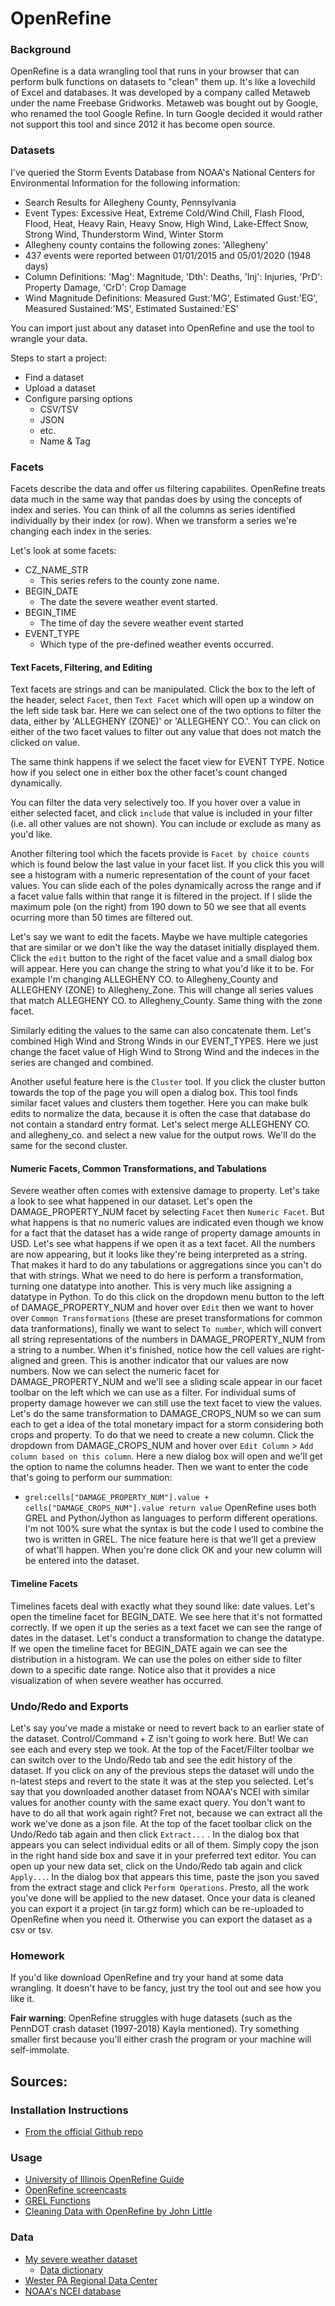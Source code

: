 # OpenRefine

### Background
OpenRefine is a data wrangling tool that runs in your browser that can perform bulk functions on datasets to "clean" them up. It's like a lovechild of Excel and databases. It was developed by a company called Metaweb under the name Freebase Gridworks. Metaweb was bought out by Google, who renamed the tool Google Refine. In turn Google decided it would rather not support this tool and since 2012 it has become open source. 

### Datasets
I've queried the Storm Events Database from NOAA's National Centers for Environmental Information for the following information:
* Search Results for Allegheny County, Pennsylvania
* Event Types: Excessive Heat, Extreme Cold/Wind Chill, Flash Flood, Flood, Heat, Heavy Rain, Heavy Snow, High Wind, Lake-Effect Snow, Strong Wind, Thunderstorm Wind, Winter Storm
* Allegheny county contains the following zones:
'Allegheny'
* 437 events were reported between 01/01/2015 and 05/01/2020 (1948 days)
* Column Definitions: 'Mag': Magnitude, 'Dth': Deaths, 'Inj': Injuries, 'PrD': Property Damage, 'CrD': Crop Damage
* Wind Magnitude Definitions: Measured Gust:'MG', Estimated Gust:'EG', Measured Sustained:'MS', Estimated Sustained:'ES'

You can import just about any dataset into OpenRefine and use the tool to wrangle your data.

Steps to start a project:
* Find a dataset
* Upload a dataset 
* Configure parsing options
    * CSV/TSV
    * JSON
    * etc.
    * Name & Tag


### Facets
Facets describe the data and offer us filtering capabilites. OpenRefine treats data much in the same way that pandas does by using the concepts of index and series. You can think of all the columns as series identified individually by their index (or row). When we transform a series we're changing each index in the series. 

Let's look at some facets:
* CZ_NAME_STR
    * This series refers to the county zone name.
* BEGIN_DATE
    * The date the severe weather event started.
* BEGIN_TIME
    * The time of day the severe weather event started
* EVENT_TYPE
    * Which type of the pre-defined weather events occurred.

#### Text Facets, Filtering, and Editing
Text facets are strings and can be manipulated. Click the box to the left of the header, select `Facet`, then `Text Facet` which will open up a window on the left side task bar. Here we can select one of the two options to filter the data, either by 'ALLEGHENY (ZONE)' or 'ALLEGHENY CO.'. You can click on either of the two facet values to filter out any value that does not match the clicked on value.

The same think happens if we select the facet view for EVENT TYPE. Notice how if you select one in either box the other facet's count changed dynamically.

You can filter the data very selectively too. If you hover over a value in either selected facet, and click `include` that value is included in your filter (i.e. all other values are not shown). You can include or exclude as many as you'd like.

Another filtering tool which the facets provide is `Facet by choice counts` which is found below the last value in your facet list. If you click this you will see a histogram with a numeric representation of the count of your facet values. You can slide each of the poles dynamically across the range and if a facet value falls within that range it is filtered in the project. If I slide the maximum pole (on the right) from 190 down to 50 we see that all events ocurring more than 50 times are filtered out.

Let's say we want to edit the facets. Maybe we have multiple categories that are similar or we don't like the way the dataset initially displayed them. Click the `edit` button to the right of the facet value and a small dialog box will appear. Here you can change the string to what you'd like it to be. For example I'm changing ALLEGHENY CO. to Allegheny_County and ALLEGHENY (ZONE) to Allegheny_Zone. This will change all series values that match ALLEGHENY CO. to Allegheny_County. Same thing with the zone facet.

Similarly editing the values to the same can also concatenate them. Let's combined High Wind and Strong Winds in our EVENT_TYPES. Here we just change the facet value of High Wind to Strong Wind and the indeces in the series are changed and combined.

Another useful feature here is the `Cluster` tool. If you click the cluster button towards the top of the page you will open a dialog box. This tool finds similar facet values and clusters them together. Here you can make bulk edits to normalize the data, because it is often the case that database do not contain a standard entry format. Let's select merge ALLEGHENY CO. and allegheny_co. and select a new value for the output rows. We'll do the same for the second cluster.

#### Numeric Facets, Common Transformations, and Tabulations
Severe weather often comes with extensive damage to property. Let's take a look to see what happened in our dataset. Let's open the DAMAGE_PROPERTY_NUM facet by selecting `Facet` then `Numeric Facet`. But what happens is that no numeric values are indicated even though we know for a fact that the dataset has a wide range of property damage amounts in USD. Let's see what happens if we open it as a text facet.
All the numbers are now appearing, but it looks like they're being interpreted as a string. That makes it hard to do any tabulations or aggregations since you can't do that with strings. 
What we need to do here is perform a transformation, turning one datatype into another. This is very much like assigning a datatype in Python. To do this click on the dropdown menu button to the left of DAMAGE_PROPERTY_NUM and hover over `Edit` then we want to hover over `Common Transformations` (these are preset transformations for common data tranformations), finally we want to select `To number`, which will convert all string representations of the numbers in DAMAGE_PROPERTY_NUM from a string to a number. When it's finished, notice how the cell values are right-aligned and green. This is another indicator that our values are now numbers.
Now we can select the numeric facet for DAMAGE_PROPERTY_NUM and we'll see a sliding scale appear in our facet toolbar on the left which we can use as a filter. For individual sums of property damage however we can still use the text facet to view the values. Let's do the same transformation to DAMAGE_CROPS_NUM so we can sum each to get a idea of the total monetary impact for a storm considering both crops and property.
To do that we need to create a new column. Click the dropdown from DAMAGE_CROPS_NUM and hover over `Edit Column` > `Add column based on this column`. Here a new dialog box will open and we'll get the option to name the columns header. Then we want to enter the code that's going to perform our summation:
* `grel:cells["DAMAGE_PROPERTY_NUM"].value + cells["DAMAGE_CROPS_NUM"].value return value` 
OpenRefine uses both GREL and Python/Jython as languages to perform different operations. I'm not 100% sure what the syntax is but the code I used to combine the two is written in GREL. The nice feature here is that we'll get a preview of what'll happen. When you're done click OK and your new column will be entered into the dataset.

#### Timeline Facets
Timelines facets deal with exactly what they sound like: date values. Let's open the timeline facet for BEGIN_DATE. We see here that it's not formatted correctly. If we open it up the series as a text facet we can see the range of dates in the dataset. Let's conduct a transformation to change the datatype. If we open the timeline facet for BEGIN_DATE again we can see the distribution in a histogram. We can use the poles on either side to filter down to a specific date range. Notice also that it provides a nice visualization of when severe weather has occurred.


### Undo/Redo and Exports
Let's say you've made a mistake or need to revert back to an earlier state of the dataset. Control/Command + Z isn't going to work here. But! We can see each and every step we took. At the top of the Facet/Filter toolbar we can switch over to the Undo/Redo tab and see the edit history of the dataset. If you click on any of the previous steps the dataset will undo the n-latest steps and revert to the state it was at the step you selected.
Let's say that you downloaded another dataset from NOAA's NCEI with similar values for another county with the same exact query. You don't want to have to do all that work again right? Fret not, because we can extract all the work we've done as a json file. At the top of the facet toolbar click on the Undo/Redo tab again and then click `Extract...` . In the dialog box that appears you can select individual edits or all of them. Simply copy the json in the right hand side box and save it in your preferred text editor. You can open up your new data set, click on the Undo/Redo tab again and click `Apply...`. In the dialog box that appears this time, paste the json you saved from the extract stage and click `Perform Operations`. Presto, all the work you've done will be applied to the new dataset.
Once your data is cleaned you can export it a project (in tar.gz form) which can be re-uploaded to OpenRefine when you need it. Otherwise you can export the dataset as a csv or tsv.


### Homework
If you'd like download OpenRefine and try your hand at some data wrangling. It doesn't have to be fancy, just try the tool out and see how you like it.


**Fair warning**: OpenRefine struggles with huge datasets (such as the PennDOT crash dataset (1997-2018) Kayla mentioned). Try something smaller first because you'll either crash the program or your machine will self-immolate. 

## Sources: 

### Installation Instructions
* [From the official Github repo](https://github.com/OpenRefine/OpenRefine/wiki/Installation-Instructions)

### Usage
* [University of Illinois OpenRefine Guide](https://guides.library.illinois.edu/openrefine)
* [OpenRefine screencasts](https://github.com/OpenRefine/OpenRefine/wiki/Screencasts)
* [GREL Functions](https://github.com/OpenRefine/OpenRefine/wiki/GREL-Functions)
* [Cleaning Data with OpenRefine by John Little](https://libjohn.github.io/openrefine/index.html)


### Data
* [My severe weather dataset](https://www.ncdc.noaa.gov/stormevents/listevents.jsp?eventType=%28Z%29+Excessive+Heat&eventType=%28Z%29+Extreme+Cold%2FWind+Chill&eventType=%28C%29+Flash+Flood&eventType=%28Z%29+Flood&eventType=%28Z%29+Heat&eventType=%28C%29+Heavy+Rain&eventType=%28Z%29+Heavy+Snow&eventType=%28Z%29+High+Wind&eventType=%28Z%29+Lake-Effect+Snow&eventType=%28Z%29+Strong+Wind&eventType=%28C%29+Thunderstorm+Wind&eventType=%28Z%29+Winter+Storm&beginDate_mm=01&beginDate_dd=01&beginDate_yyyy=2015&endDate_mm=05&endDate_dd=01&endDate_yyyy=2020&county=ALLEGHENY%3A3&hailfilter=0.00&tornfilter=0&windfilter=000&sort=DT&submitbutton=Search&statefips=42%2CPENNSYLVANIA)
    * [Data dictionary](https://www1.ncdc.noaa.gov/pub/data/swdi/stormevents/csvfiles/Storm-Data-Export-Format.pdf)
* [Wester PA Regional Data Center](http://www.wprdc.org/)
* [NOAA's NCEI database](https://www.ncdc.noaa.gov/stormevents/)






